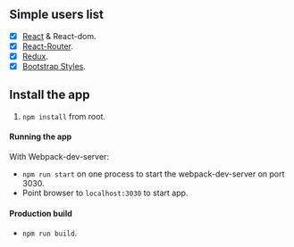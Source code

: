 ## Simple users list 

- [x] [React](https://facebook.github.io/react/) & React-dom.
- [x] [React-Router](https://github.com/ReactTraining/react-router).
- [x] [Redux](https://github.com/reactjs/redux).
- [x] [Bootstrap Styles](https://getbootstrap.com/docs/3.3/css/).

## <a name="running"></a> Install the app

1. `npm install` from root.

#### Running the app 

With Webpack-dev-server:
- `npm run start` on one process to start the webpack-dev-server on port 3030.
- Point browser to `localhost:3030` to start app.

#### Production build 
- `npm run build`.
